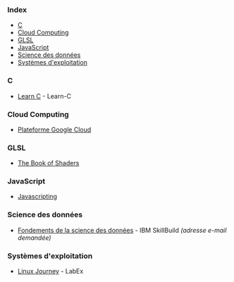 ### Index

* [C](#c)
* [Cloud Computing](#cloud-computing)
* [GLSL](#glsl)
* [JavaScript](#javascript)
* [Science des données](#science-des-données)
* [Systèmes d'exploitation](#systèmes-dexploitation)


### C

* [Learn C](https://www.learn-c.org/fr/) - Learn-C


### Cloud Computing

* [Plateforme Google Cloud](https://cloud.google.com/learn/training?hl=fr)


### GLSL

* [The Book of Shaders](https://thebookofshaders.com/?lan=fr)


### JavaScript

* [Javascripting](https://github.com/sethvincent/javascripting)


### Science des données

* [Fondements de la science des données](https://skillsbuild.org/fr/students/course-catalog/data-science) - IBM SkillBuild *(adresse e-mail demandée)*


### Systèmes d'exploitation

* [Linux Journey](https://labex.io/fr/linuxjourney) - LabEx

